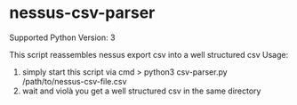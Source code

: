# nessus-csv-parser
Supported Python Version: 3

This script reassembles nessus export csv  into a well structured csv
Usage: 
1) simply start this script via cmd  > python3 csv-parser.py /path/to/nessus-csv-file.csv
2) wait and violà you get a well structured csv in the same directory
